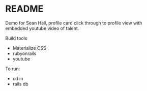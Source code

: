 # README

Demo for Sean Hall, profile card click through to profile view with embedded youtube video of talent.

Build tools

- Materialize CSS
- rubyonrails
- youtube

To run:

- cd in
- rails db
